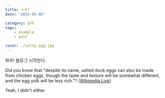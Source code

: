 ```yaml
---
title: ㅎㅎ!
date: "2015-05-06"

category: 공부
tags:
    - example
    - post

cover: ./salty_egg.jpg
---
```


와우! 블로그 시작한다.

Did you know that "despite its name, salted duck eggs can also be made from
chicken eggs, though the taste and texture will be somewhat different, and the
egg yolk will be less rich."?
([Wikipedia Link](http://en.wikipedia.org/wiki/Salted_duck_egg))

Yeah, I didn't either.
